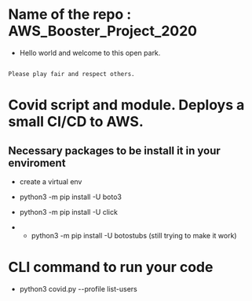 # Name of the repo : AWS_Booster_Project_2020
<ul>
<li>
  <p>Hello world  and welcome to this open park.</p>
</ul>
</li>
<pre><code>
Please play fair and respect others.
</code></pre>

# Covid script and module. Deploys a small CI/CD to AWS.

## Necessary packages to be install it in your enviroment

- create a virtual env

- python3 -m pip install -U boto3
- python3 -m pip install -U click
- - python3 -m pip install -U botostubs (still trying to make it work)

# CLI command to run your code 

- python3 covid.py --profile <use your profile name here> list-users